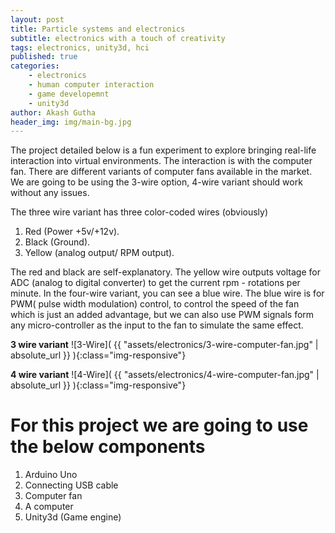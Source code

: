 ```yaml
---
layout: post
title: Particle systems and electronics
subtitle: electronics with a touch of creativity
tags: electronics, unity3d, hci
published: true
categories:
    - electronics
    - human computer interaction
    - game developemnt
    - unity3d
author: Akash Gutha
header_img: img/main-bg.jpg
---
```



The project detailed below is a fun experiment to explore bringing real-life interaction into virtual environments. The interaction is with the computer fan. There are different variants of computer fans available in the market. We are going to be using the 3-wire option, 4-wire variant should work without any issues.

The three wire variant has three color-coded wires (obviously)

1. Red (Power +5v/+12v).
2. Black (Ground).
3. Yellow (analog output/ RPM output).

The red and black are self-explanatory. The yellow wire outputs voltage for ADC (analog to digital converter) to get the current rpm - rotations per minute. In the four-wire variant, you can see a blue wire. The blue wire is for PWM( pulse width modulation) control, to control the speed of the fan which is just an added advantage, but we can also use PWM signals form any micro-controller as the input to the fan to simulate the same effect.

__3 wire variant__
![3-Wire]( {{ "assets/electronics/3-wire-computer-fan.jpg" | absolute_url }} ){:class="img-responsive"}

__4 wire variant__
![4-Wire]( {{ "assets/electronics/4-wire-computer-fan.jpg" | absolute_url }} ){:class="img-responsive"}

# For this project we are going to use the below components

1. Arduino Uno
2. Connecting USB cable
3. Computer fan
4. A computer
5. Unity3d (Game engine)

